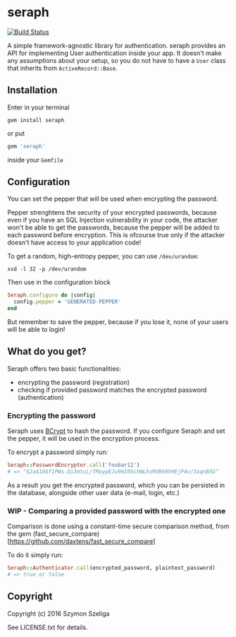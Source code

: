 # seraph
[![Build Status](https://travis-ci.org/Szeliga/seraph.svg?branch=master)](https://travis-ci.org/Szeliga/seraph)

A simple framework-agnostic library for authentication. seraph provides an API for implementing User authentication inside your app. It doesn't make any assumptions about your setup, so you do not have to have a `User` class that inherits from `ActiveRecord::Base`.


## Installation

Enter in your terminal
```
gem install seraph
```
or put
``` ruby
gem 'seraph'
```
inside your `Gemfile`

## Configuration

You can set the pepper that will be used when encrypting the password.

Pepper strenghtens the security of your encrypted passwords, because even if you have an SQL Injection vulnerability in your code, the attacker won't be able to get the passwords, because the pepper will be added to each password before encryption. This is ofcourse true only if the attacker doesn't have access to your application code!

To get a random, high-entropy pepper, you can use `/dev/urandom`:

```
xxd -l 32 -p /dev/urandom
```

Then use in the configuration block

``` ruby
Seraph.configure do |config|
  config.pepper = 'GENERATED-PEPPER'
end
```

But remember to save the pepper, because if you lose it, none of your users will be able to login!

## What do you get?

Seraph offers two basic functionalities:

* encrypting the password (registration)
* checking if provided password matches the encrypted password (authentication)

### Encrypting the password

Seraph uses [BCrypt](https://github.com/codahale/bcrypt-ruby) to hash the password. If you configure Seraph and set the pepper, it will be used in the encryption process.

To encrypt a password simply run:

``` ruby
Seraph::PasswordEncryptor.call('foobar12')
# => "$2a$10$f1PWs.Qi3mtcL/fMaypEJu9HI0SchWLhsMd9kRhHEjP4v/3oqnB5G"
```

As a result you get the encrypted password, which you can be persisted in the database, alongside other user data (e-mail, login, etc.)

### WIP - Comparing a provided password with the encrypted one

Comparison is done using a constant-time secure comparison method, from the gem (fast_secure_compare)[https://github.com/daxtens/fast_secure_compare]

To do it simply run:

``` ruby
Seraph::Authenticator.call(encrypted_password, plaintext_password)
# => true or false
```

## Copyright

Copyright (c) 2016 Szymon Szeliga

See LICENSE.txt for details.
